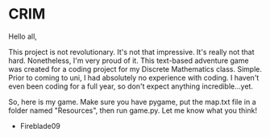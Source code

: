 # CRIM

Hello all,

This project is not revolutionary. It's not that impressive. It's really not that hard. Nonetheless, I'm very proud of it.
This text-based adventure game was created for a coding project for my Discrete Mathematics class. Simple. Prior to coming to uni, I had absolutely no experience with coding. I haven't even been coding for a full year, so don't expect anything incredible...yet.

So, here is my game. Make sure you have pygame, put the map.txt file in a folder named "Resources", then run game.py. Let me know what you think!

- Fireblade09

